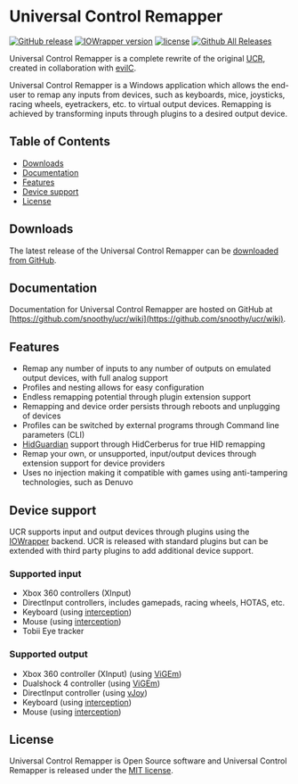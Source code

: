 # Universal Control Remapper
[![GitHub release](https://img.shields.io/badge/release-v0.1.1-blue.svg)](https://github.com/Snoothy/UCR/releases/tag/v0.1.1) [![IOWrapper version](https://img.shields.io/badge/IOWrapper-v0.2.17-blue.svg)](https://github.com/evilC/IOWrapper) [![license](https://img.shields.io/github/license/snoothy/ucr.svg)](https://github.com/Snoothy/UCR/blob/master/LICENSE) [![Github All Releases](https://img.shields.io/github/downloads/snoothy/ucr/total.svg)](https://github.com/Snoothy/UCR/releases)

Universal Control Remapper is a complete rewrite of the original [UCR](https://github.com/evilC/UCR), created in collaboration with [evilC](https://github.com/evilC/).

Universal Control Remapper is a Windows application which allows the end-user to remap any inputs from devices, such as keyboards, mice, joysticks, racing wheels, eyetrackers, etc. to virtual output devices. Remapping is achieved by transforming inputs through plugins to a desired output device.

## Table of Contents ##

- [Downloads](#downloads)
- [Documentation](#documentation)
- [Features](#features)
- [Device support](#device-support)
- [License](#license)

## Downloads ##

The latest release of the Universal Control Remapper can be [downloaded from GitHub](https://github.com/snoothy/ucr/releases).

## Documentation ##

Documentation for Universal Control Remapper are hosted on GitHub at [https://github.com/snoothy/ucr/wiki](https://github.com/snoothy/ucr/wiki).

## Features ##
- Remap any number of inputs to any number of outputs on emulated output devices, with full analog support
- Profiles and nesting allows for easy configuration 
- Endless remapping potential through plugin extension support
- Remapping and device order persists through reboots and unplugging of devices
- Profiles can be switched by external programs through Command line parameters (CLI)
- [HidGuardian](https://github.com/nefarius/ViGEm/tree/master/Sys/HidGuardian) support through HidCerberus for true HID remapping 
- Remap your own, or unsupported, input/output devices through extension support for device providers
- Uses no injection making it compatible with games using anti-tampering technologies, such as Denuvo

## Device support ##

UCR supports input and output devices through plugins using the [IOWrapper](https://github.com/evilC/IOWrapper) backend. UCR is released with standard plugins but can be extended with third party plugins to add additional device support.

### Supported input ###

- Xbox 360 controllers (XInput)
- DirectInput controllers, includes gamepads, racing wheels, HOTAS, etc.
- Keyboard (using [interception](https://github.com/oblitum/Interception))
- Mouse (using [interception](https://github.com/oblitum/Interception))
- Tobii Eye tracker

### Supported output ###

- Xbox 360 controller (XInput) (using [ViGEm](https://github.com/nefarius/ViGEm))
- Dualshock 4 controller (using [ViGEm](https://github.com/nefarius/ViGEm))
- DirectInput controller (using [vJoy](https://github.com/shauleiz/vJoy))
- Keyboard (using [interception](https://github.com/oblitum/Interception))
- Mouse (using [interception](https://github.com/oblitum/Interception))

## License ##

Universal Control Remapper is Open Source software and Universal Control Remapper is released under the [MIT license](https://github.com/Snoothy/UCR/blob/master/LICENSE). 
